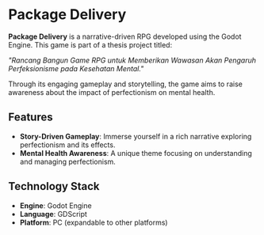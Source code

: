 # Package Delivery

**Package Delivery** is a narrative-driven RPG developed using the Godot Engine. This game is part of a thesis project titled:

*"Rancang Bangun Game RPG untuk Memberikan Wawasan Akan Pengaruh Perfeksionisme pada Kesehatan Mental."*

Through its engaging gameplay and storytelling, the game aims to raise awareness about the impact of perfectionism on mental health.

## Features
- **Story-Driven Gameplay**: Immerse yourself in a rich narrative exploring perfectionism and its effects.
- **Mental Health Awareness**: A unique theme focusing on understanding and managing perfectionism.

## Technology Stack
- **Engine**: Godot Engine
- **Language**: GDScript
- **Platform**: PC (expandable to other platforms)
